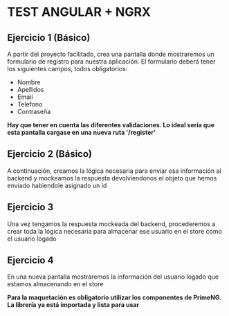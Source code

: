 # TEST ANGULAR + NGRX

## Ejercicio 1 (Básico)

A partir del proyecto facilitado, crea una pantalla donde mostraremos un formulario de registro para nuestra aplicación.
El formulario deberá tener los siguientes campos, todos obligatorios:

- Nombre
- Apellidos
- Email
- Telefono
- Contraseña

**Hay que tener en cuenta las diferentes validaciones. Lo ideal sería que esta pantalla cargase en una nueva ruta '/register'**

## Ejercicio 2 (Básico)

A continuación, creamos la lógica necesaria para enviar esa información al backend y mockeamos la respuesta devolviendonos el objeto que hemos enviado habiendole asignado un id

## Ejercicio 3

Una vez tengamos la respuesta mockeada del backend, procederemos a crear toda la lógica necesaria para almacenar ese usuario en el store como el usuario logado

## Ejercicio 4

En una nueva pantalla mostraremos la información del usuario logado que estamos almacenando en el store

**Para la maquetación es obligatorio utilizar los componentes de PrimeNG. La librería ya está importada y lista para usar**
